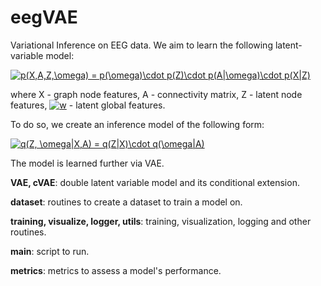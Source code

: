 # eegVAE
Variational Inference on EEG data.
We aim to learn the following latent-variable model: 

<a href="https://www.codecogs.com/eqnedit.php?latex=p(X,A,Z,\omega)&space;=&space;p(\omega)\cdot&space;p(Z)\cdot&space;p(A|\omega)\cdot&space;p(X|Z)" target="_blank"><img src="https://latex.codecogs.com/gif.latex?p(X,A,Z,\omega)&space;=&space;p(\omega)\cdot&space;p(Z)\cdot&space;p(A|\omega)\cdot&space;p(X|Z)" title="p(X,A,Z,\omega) = p(\omega)\cdot p(Z)\cdot p(A|\omega)\cdot p(X|Z)" /></a>

where X - graph node features, A - connectivity matrix, Z - latent node features, <a href="https://www.codecogs.com/eqnedit.php?latex=w" target="_blank"><img src="https://latex.codecogs.com/gif.latex?w" title="w" /></a> - latent global features.

To do so, we create an inference model of the following form: 

<a href="https://www.codecogs.com/eqnedit.php?latex=q(Z,&space;\omega|X,A)&space;=&space;q(Z|X)\cdot&space;q(\omega|Z)" target="_blank"><img src="https://latex.codecogs.com/gif.latex?q(Z,&space;\omega|X,A)&space;=&space;q(Z|X)\cdot&space;q(\omega|A)" title="q(Z, \omega|X,A) = q(Z|X)\cdot q(\omega|A)" /></a>

The model is learned further via VAE.

**VAE, cVAE**: double latent variable model and its conditional extension.

**dataset**: routines to create a dataset to train a model on. 

**training, visualize, logger, utils**: training, visualization, logging and other routines.

**main**: script to run.

**metrics**: metrics to assess a model's performance.

